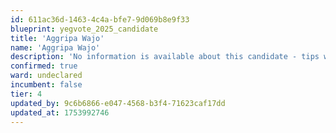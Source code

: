 ```yaml
---
id: 611ac36d-1463-4c4a-bfe7-9d069b8e9f33
blueprint: yegvote_2025_candidate
title: 'Aggripa Wajo'
name: 'Aggripa Wajo'
description: 'No information is available about this candidate - tips welcome!'
confirmed: true
ward: undeclared
incumbent: false
tier: 4
updated_by: 9c6b6866-e047-4568-b3f4-71623caf17dd
updated_at: 1753992746
---
```

